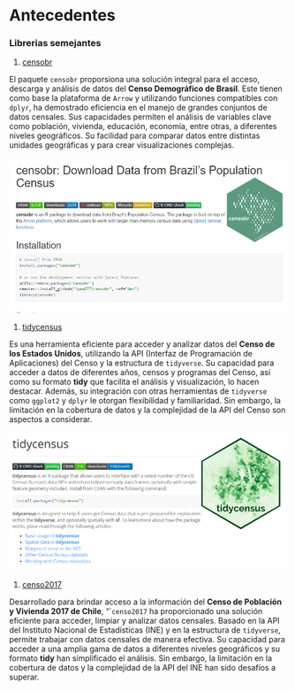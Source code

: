 # Antecedentes


### Librerias semejantes

1.  [censobr](https://github.com/ipeaGIT/censobr/)

El paquete `censobr` proporsiona una solución integral para el acceso,
descarga y análisis de datos del **Censo Demográfico de Brasil**. Este
tienen como base la plataforma de `Arrow` y utilizando funciones
compatibles con `dplyr`, ha demostrado eficiencia en el manejo de
grandes conjuntos de datos censales. Sus capacidades permiten el
análisis de variables clave como población, vivienda, educación,
economía, entre otras, a diferentes niveles geográficos. Su facilidad
para comparar datos entre distintas unidades geográficas y para crear
visualizaciones complejas.

<img src="../../man/figures/censobr.png" width="636" />

1.  [tidycensus](https://github.com/walkerke/tidycensus)

Es una herramienta eficiente para acceder y analizar datos del **Censo
de los Estados Unidos**, utilizando la API (Interfaz de Programación de
Aplicaciones) del Censo y la estructura de `tidyverse`. Su capacidad
para acceder a datos de diferentes años, censos y programas del Censo,
así como su formato **tidy** que facilita el análisis y visualización,
lo hacen destacar. Además, su integración con otras herramientas de
`tidyverse` como `ggplot2` y `dplyr` le otorgan flexibilidad y
familiaridad. Sin embargo, la limitación en la cobertura de datos y la
complejidad de la API del Censo son aspectos a considerar.

<img src="../../man/figures/tidycensus.png" width="634" />

1.  [censo2017](https://github.com/ropensci/censo2017/)

Desarrollado para brindar acceso a la información del **Censo de
Población y Vivienda 2017 de Chile**, “\``censo2017` ha proporcionado
una solución eficiente para acceder, limpiar y analizar datos censales.
Basado en la API del Instituto Nacional de Estadísticas (INE) y en la
estructura de `tidyverse`, permite trabajar con datos censales de manera
efectiva. Su capacidad para acceder a una amplia gama de datos a
diferentes niveles geográficos y su formato **tidy** han simplificado el
análisis. Sin embargo, la limitación en la cobertura de datos y la
complejidad de la API del INE han sido desafíos a superar.
